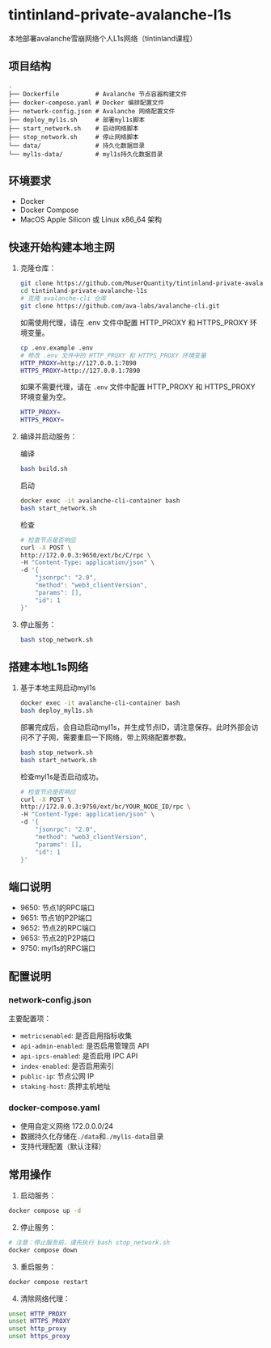 # tintinland-private-avalanche-l1s
本地部署avalanche雪崩网络个人L1s网络（tintinland课程）

## 项目结构

```
.
├── Dockerfile          # Avalanche 节点容器构建文件
├── docker-compose.yaml # Docker 编排配置文件
├── network-config.json # Avalanche 网络配置文件
├── deploy_myl1s.sh     # 部署myl1s脚本
├── start_network.sh    # 启动网络脚本
├── stop_network.sh     # 停止网络脚本
└── data/               # 持久化数据目录
└── myl1s-data/         # myl1s持久化数据目录
```

## 环境要求

- Docker
- Docker Compose
- MacOS Apple Silicon 或 Linux x86_64 架构

## 快速开始构建本地主网

1. 克隆仓库：
    ```bash
    git clone https://github.com/MuserQuantity/tintinland-private-avalanche-l1s.git
    cd tintinland-private-avalanche-l1s
    # 克隆 avalanche-cli 仓库
    git clone https://github.com/ava-labs/avalanche-cli.git
    ```
    如需使用代理，请在 .env 文件中配置 HTTP_PROXY 和 HTTPS_PROXY 环境变量。
    ```bash .env
    cp .env.example .env
    # 修改 .env 文件中的 HTTP_PROXY 和 HTTPS_PROXY 环境变量
    HTTP_PROXY=http://127.0.0.1:7890
    HTTPS_PROXY=http://127.0.0.1:7890
    ```
    如果不需要代理，请在 `.env` 文件中配置 HTTP_PROXY 和 HTTPS_PROXY 环境变量为空。
    ```bash .env
    HTTP_PROXY=
    HTTPS_PROXY=
    ```

2. 编译并启动服务：

    编译
    ```bash
    bash build.sh
    ```
    启动
    ```bash
    docker exec -it avalanche-cli-container bash
    bash start_network.sh
    ```
    检查
    ```bash
    # 检查节点是否响应
    curl -X POST \
    http://172.0.0.3:9650/ext/bc/C/rpc \
    -H "Content-Type: application/json" \
    -d '{
        "jsonrpc": "2.0",
        "method": "web3_clientVersion",
        "params": [],
        "id": 1
    }'
    ```

3. 停止服务：
    ```bash
    bash stop_network.sh
    ```

## 搭建本地L1s网络

1. 基于本地主网启动myl1s
    ```bash
    docker exec -it avalanche-cli-container bash
    bash deploy_myl1s.sh
    ```
    部署完成后，会自动启动myl1s，并生成节点ID，请注意保存。此时外部会访问不了子网，需要重启一下网络，带上网络配置参数。
    ```bash
    bash stop_network.sh
    bash start_network.sh
    ```
    检查myl1s是否启动成功。
    ```bash
    # 检查节点是否响应
    curl -X POST \
    http://172.0.0.3:9750/ext/bc/YOUR_NODE_ID/rpc \
    -H "Content-Type: application/json" \
    -d '{
        "jsonrpc": "2.0",
        "method": "web3_clientVersion",
        "params": [],
        "id": 1
    }'
    ```

## 端口说明

- 9650: 节点1的RPC端口
- 9651: 节点1的P2P端口
- 9652: 节点2的RPC端口
- 9653: 节点2的P2P端口
- 9750: myl1s的RPC端口

## 配置说明

### network-config.json

主要配置项：
- `metricsenabled`: 是否启用指标收集
- `api-admin-enabled`: 是否启用管理员 API
- `api-ipcs-enabled`: 是否启用 IPC API
- `index-enabled`: 是否启用索引
- `public-ip`: 节点公网 IP
- `staking-host`: 质押主机地址

### docker-compose.yaml

- 使用自定义网络 172.0.0.0/24
- 数据持久化存储在`./data`和`./myl1s-data`目录
- 支持代理配置（默认注释）

## 常用操作

1. 启动服务：
```bash
docker compose up -d
```

2. 停止服务：
```bash
# 注意：停止服务前，请先执行 bash stop_network.sh
docker compose down
```

3. 重启服务：
```bash
docker compose restart
```

4. 清除网络代理：
```bash
unset HTTP_PROXY
unset HTTPS_PROXY
unset http_proxy
unset https_proxy
```